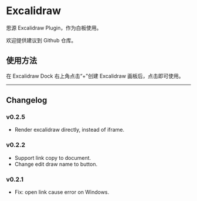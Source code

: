 # Excalidraw

思源 Excalidraw Plugin，作为白板使用。

欢迎提供建议到 Github 仓库。

## 使用方法

在 Excalidraw Dock 右上角点击“+”创建 Excalidraw 画板后，点击即可使用。

---

## Changelog

### v0.2.5

- Render excalidraw directly, instead of iframe.


### v0.2.2

- Support link copy to document.
- Change edit draw name to button.

### v0.2.1

- Fix: open link cause error on Windows.
